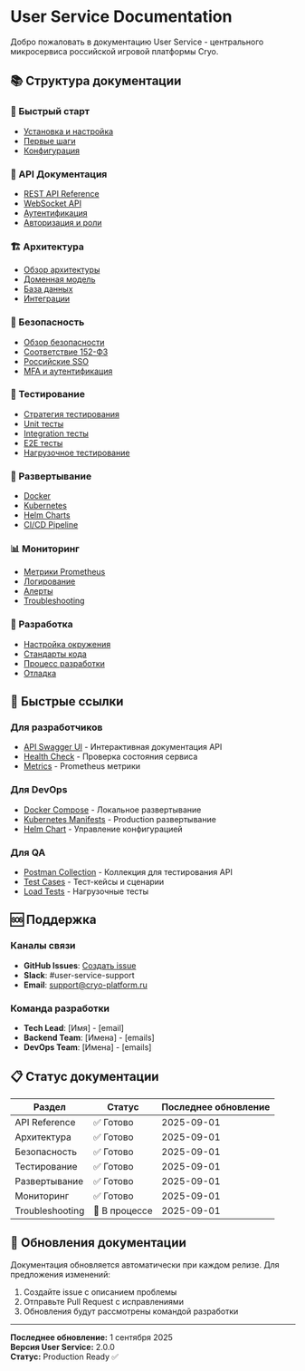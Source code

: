 # User Service Documentation

Добро пожаловать в документацию User Service - центрального микросервиса российской игровой платформы Cryo.

## 📚 Структура документации

### 🚀 Быстрый старт
- [Установка и настройка](./installation.md)
- [Первые шаги](./getting-started.md)
- [Конфигурация](./configuration.md)

### 📖 API Документация
- [REST API Reference](./api/README.md)
- [WebSocket API](./api/websocket.md)
- [Аутентификация](./api/authentication.md)
- [Авторизация и роли](./api/authorization.md)

### 🏗️ Архитектура
- [Обзор архитектуры](./architecture/overview.md)
- [Доменная модель](./architecture/domain-model.md)
- [База данных](./architecture/database.md)
- [Интеграции](./architecture/integrations.md)

### 🔐 Безопасность
- [Обзор безопасности](./security/overview.md)
- [Соответствие 152-ФЗ](./security/compliance.md)
- [Российские SSO](./security/russian-sso.md)
- [MFA и аутентификация](./security/mfa.md)

### 🧪 Тестирование
- [Стратегия тестирования](./testing/strategy.md)
- [Unit тесты](./testing/unit-tests.md)
- [Integration тесты](./testing/integration-tests.md)
- [E2E тесты](./testing/e2e-tests.md)
- [Нагрузочное тестирование](./testing/load-testing.md)

### 🚀 Развертывание
- [Docker](./deployment/docker.md)
- [Kubernetes](./deployment/kubernetes.md)
- [Helm Charts](./deployment/helm.md)
- [CI/CD Pipeline](./deployment/cicd.md)

### 📊 Мониторинг
- [Метрики Prometheus](./monitoring/metrics.md)
- [Логирование](./monitoring/logging.md)
- [Алерты](./monitoring/alerts.md)
- [Troubleshooting](./monitoring/troubleshooting.md)

### 🔧 Разработка
- [Настройка окружения](./development/setup.md)
- [Стандарты кода](./development/coding-standards.md)
- [Процесс разработки](./development/workflow.md)
- [Отладка](./development/debugging.md)

## 🎯 Быстрые ссылки

### Для разработчиков
- [API Swagger UI](http://localhost:3001/api-docs) - Интерактивная документация API
- [Health Check](http://localhost:3001/health) - Проверка состояния сервиса
- [Metrics](http://localhost:3001/metrics) - Prometheus метрики

### Для DevOps
- [Docker Compose](../docker-compose.yml) - Локальное развертывание
- [Kubernetes Manifests](../k8s/) - Production развертывание
- [Helm Chart](../helm/) - Управление конфигурацией

### Для QA
- [Postman Collection](./postman/) - Коллекция для тестирования API
- [Test Cases](./testing/) - Тест-кейсы и сценарии
- [Load Tests](../load-tests/) - Нагрузочные тесты

## 🆘 Поддержка

### Каналы связи
- **GitHub Issues**: [Создать issue](https://github.com/cryo-platform/user-service/issues/new)
- **Slack**: #user-service-support
- **Email**: support@cryo-platform.ru

### Команда разработки
- **Tech Lead**: [Имя] - [email]
- **Backend Team**: [Имена] - [emails]
- **DevOps Team**: [Имена] - [emails]

## 📋 Статус документации

| Раздел | Статус | Последнее обновление |
|--------|--------|---------------------|
| API Reference | ✅ Готово | 2025-09-01 |
| Архитектура | ✅ Готово | 2025-09-01 |
| Безопасность | ✅ Готово | 2025-09-01 |
| Тестирование | ✅ Готово | 2025-09-01 |
| Развертывание | ✅ Готово | 2025-09-01 |
| Мониторинг | ✅ Готово | 2025-09-01 |
| Troubleshooting | 🔄 В процессе | 2025-09-01 |

## 🔄 Обновления документации

Документация обновляется автоматически при каждом релизе. Для предложения изменений:

1. Создайте issue с описанием проблемы
2. Отправьте Pull Request с исправлениями
3. Обновления будут рассмотрены командой разработки

---

**Последнее обновление:** 1 сентября 2025  
**Версия User Service:** 2.0.0  
**Статус:** Production Ready ✅